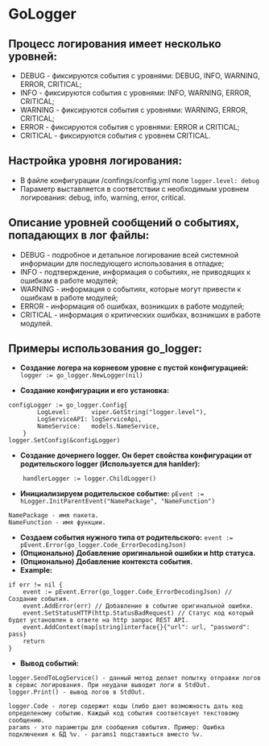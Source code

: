 # GoLogger

## Процесс логирования имеет несколько уровней:
- DEBUG - фиксируются события с уровнями: DEBUG, INFO, WARNING, ERROR, CRITICAL;
- INFO - фиксируются события с уровнями: INFO, WARNING, ERROR, CRITICAL;
- WARNING - фиксируются события с уровнями: WARNING, ERROR, CRITICAL;
- ERROR - фиксируются события с уровнями: ERROR и CRITICAL;
- CRITICAL - фиксируются события с уровнем CRITICAL.

## Настройка уровня логирования:
- В файле конфигурации /confings/config.yml поле `logger.level: debug`
- Параметр выставляется в соответствии с необходимым уровнем логирования: debug, info, warning, error, critical.

## Описание уровней сообщений о событиях, попадающих в лог файлы:
- DEBUG - подробное и детальное логирование всей системной информации для последующего использования в отладке;
- INFO - подтверждение, информация о событиях, не приводящих к ошибкам в работе модулей;
- WARNING - информация о событиях, которые могут привести к ошибкам в работе модулей;
- ERROR - информация об ошибках, возникших в работе модулей;
- CRITICAL - информация о критических ошибках, возникших в работе модулей.

## Примеры использования go_logger:
- **Создание логера на корневом уровне с пустой конфигурацией:** `logger := go_logger.NewLogger(nil)`

- **Создание конфигурации и его установка:**
```
configLogger := go_logger.Config{
		LogLevel:      viper.GetString("logger.level"),
		LogServiceAPI: logServiceApi,
		NameService:   models.NameService,
	}
logger.SetConfig(&configLogger)
```

- **Создание дочернего logger. Он берет свойства конфигурации от родительского logger (Используется для hanlder):**
```
    handlerLogger := logger.ChildLogger()
```

- **Инициализируем родительское событие:** `pEvent := hLogger.InitParentEvent("NamePackage", "NameFunction")`
```
NamePackage - имя пакета.
NameFunction - имя функции.
```

- **Создаем события нужного типа от родительского:** `event := pEvent.Error(go_logger.Code_ErrorDecodingJson)`
- **(Опционально) Добавление оригинальной ошибки и http статуса.**
- **(Опционально) Добавление контекста события.**
- **Example:**
```
if err != nil {
    event := pEvent.Error(go_logger.Code_ErrorDecodingJson) // Создание события.
    event.AddError(err) // Добавление в событие оригинальной ошибки.
    event.SetStatusHTTP(http.StatusBadRequest) // Статус код который будет установлен в ответе на http запрос REST API.
    event.AddContext(map[string]interface{}{"url": url, "password": pass}
    return
}
```
- **Вывод событий:**
```
logger.SendToLogService() - данный метод делает попытку отправки логов в сервис логирования. При неудачи выводит логи в StdOut.
logger.Print() - вывод логов в StdOut.

logger.Code - логер содержит коды (либо дает возможность дать код определеному событию. Каждый код события соответсвует текстовому сообщению.
params - это параметры для сообщения события. Пример: Ошибка подключения к БД %v. - params1 подставиться вместо %v.
```
